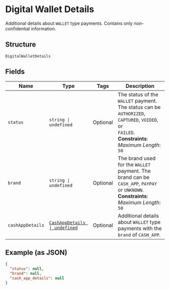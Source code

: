 
# Digital Wallet Details

Additional details about `WALLET` type payments. Contains only non-confidential information.

## Structure

`DigitalWalletDetails`

## Fields

| Name | Type | Tags | Description |
|  --- | --- | --- | --- |
| `status` | `string \| undefined` | Optional | The status of the `WALLET` payment. The status can be `AUTHORIZED`, `CAPTURED`, `VOIDED`, or<br>`FAILED`.<br>**Constraints**: *Maximum Length*: `50` |
| `brand` | `string \| undefined` | Optional | The brand used for the `WALLET` payment. The brand can be `CASH_APP`, `PAYPAY` or `UNKNOWN`.<br>**Constraints**: *Maximum Length*: `50` |
| `cashAppDetails` | [`CashAppDetails \| undefined`](../../doc/models/cash-app-details.md) | Optional | Additional details about `WALLET` type payments with the `brand` of `CASH_APP`. |

## Example (as JSON)

```json
{
  "status": null,
  "brand": null,
  "cash_app_details": null
}
```

